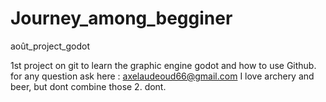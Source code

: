 # Journey_among_begginer
août_project_godot

1st project on git to learn the graphic engine godot and how to use Github.
for any question ask here : axelaudeoud66@gmail.com
I love archery and beer, but dont combine those 2. dont.
